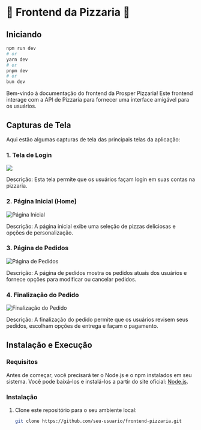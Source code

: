 # 🍕 Frontend da Pizzaria 🍕

## Iniciando

```bash
npm run dev
# or
yarn dev
# or
pnpm dev
# or
bun dev
```

Bem-vindo à documentação do frontend da Prosper Pizzaria! Este frontend interage com a API de Pizzaria para fornecer uma interface amigável para os usuários.

## Capturas de Tela

Aqui estão algumas capturas de tela das principais telas da aplicação:

### 1. Tela de Login

<img src="https://github.com/p4peldebala/ProsperPizza/assets/120611995/fd82b5f9-3bb5-457e-8019-d4e6a8cc408b"/> 

Descrição: Esta tela permite que os usuários façam login em suas contas na pizzaria.

### 2. Página Inicial (Home)

![Página Inicial](screenshots/home.png)

Descrição: A página inicial exibe uma seleção de pizzas deliciosas e opções de personalização.

### 3. Página de Pedidos

![Página de Pedidos](screenshots/orders.png)

Descrição: A página de pedidos mostra os pedidos atuais dos usuários e fornece opções para modificar ou cancelar pedidos.

### 4. Finalização do Pedido

![Finalização do Pedido](screenshots/checkout.png)

Descrição: A finalização do pedido permite que os usuários revisem seus pedidos, escolham opções de entrega e façam o pagamento.

## Instalação e Execução

### Requisitos

Antes de começar, você precisará ter o Node.js e o npm instalados em seu sistema. Você pode baixá-los e instalá-los a partir do site oficial: [Node.js](https://nodejs.org/).

### Instalação

1. Clone este repositório para o seu ambiente local:

   ```bash
   git clone https://github.com/seu-usuario/frontend-pizzaria.git

